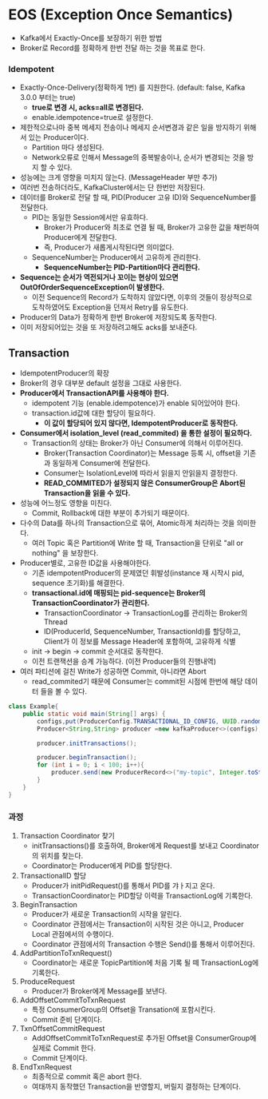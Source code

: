 # EOS (Exception Once Semantics)
- Kafka에서 Exactly-Once를 보장하기 위한 방법
- Broker로 Record를 정확하게 한번 전달 하는 것을 목표로 한다.

### Idempotent
- Exactly-Once-Delivery(정확하게 1번) 를 지원한다. (default: false, Kafka 3.0.0 부터는 true)
    - **true로 변경 시, acks=all로 변경된다.**
    - enable.idempotence=true로 설정한다.
- 제한적으로나마 중복 메세지 전송이나 메세지 순서변경과 같은 일을 방지하기 위해서 있는 Producer이다.
    - Partition 마다 생성된다.
    - Network오류로 인해서 Message의 중복발송이나, 순서가 변경되는 것을 방지 할 수 있다.
- 성능에는 크게 영향을 미치지 않는다. (MessageHeader 부만 추가)
- 여러번 전송하더라도, KafkaCluster에서는 단 한번만 저장된다.
- 데이터를 Broker로 전달 할 때, PID(Producer 고유 ID)와 SequenceNumber를 전달한다.
    - PID는 동일한 Session에서만 유효하다.
        - Broker가 Producer와 최초로 연결 될 때, Broker가 고유한 값을 채번하여 Producer에게 전달한다.
        - 즉, Producer가 새롭게시작된다면 의미없다.
    - SequenceNumber는 Producer에서 고유하게 관리한다.
      - **SequenceNumber는 PID-Partition마다 관리한다.**
- **Sequence는 순서가 역전되거나 꼬이는 현상이 있으면 OutOfOrderSequenceException이 발생한다.**
    - 이전 Sequence의 Record가 도착하지 않았다면, 이후의 것들이 정상적으로 도착하였어도 Exception을 던져서 Retry를 유도한다.
- Producer의 Data가 정확하게 한번 Broker에 저장되도록 동작한다.
- 이미 저장되어있는 것을 또 저장하려고해도 acks를 보내준다.

## Transaction
- IdempotentProducer의 확장
- Broker의 경우 대부분 default 설정을 그대로 사용한다.
- **Producer에서 TransactionAPI를 사용해야 한다.**
  - idempotent 기능 (enable.idempotence)가 enable 되어있어야 한다.
  - transaction.id값에 대한 할당이 필요하다.
    - **이 값이 할당되어 있지 않다면, IdempotentProducer로 동작한다.**
- **Consumer에서 isolation_level (read_commited) 을 통한 설정이 필요하다.**
  - Transaction의 상태는 Broker가 아닌 Consumer에 의해서 이루어진다.
    - Broker(Transaction Coordinator)는 Message 등록 시, offset을 기존과 동일하게 Consumer에 전달한다.
    - Consumer는 IsolationLevel에 따라서 읽을지 안읽을지 결정한다.
    - **READ_COMMITED가 설정되지 않은 ConsumerGroup은 Abort된 Transaction을 읽을 수 있다.**
- 성능에 어느정도 영향을 미친다.
    - Commit, Rollback에 대한 부분이 추가되기 때문이다.
- 다수의 Data를 하나의 Transaction으로 묶어, Atomic하게 처리하는 것을 의미한다.
    - 여러 Topic 혹은 Partition에 Write 할 때, Transaction을 단위로 "all or nothing" 을 보장한다.
- Producer별로, 고유한 ID값을 사용해야한다.
    - 기존 idempotentProducer의 문제였던 휘발성(instance 재 시작시 pid, sequence 초기화)를 해결한다.
    - **transactional.id에 매핑되는 pid-sequence는 Broker의 TransactionCoordinator가 관리한다.**
        - TransactionCoordinator -> TransactionLog를 관리하는 Broker의 Thread
        - ID(ProducerId, SequenceNumber, TransactionId)를 할당하고, Client가 이 정보를 Message Header에 포함하여, 고유하게 식별
    - init -> begin -> commit 순서대로 동작한다.
    - 이전 트랜잭션을 승계 가능하다. (이전 Producer들의 진행내역)
- 여러 파티션에 걸친 Write가 성공하면 Commit, 아니라면 Abort
    - read_commited기 때문에 Consumer는 commit된 시점에 한번에 해당 데이터 들을 볼 수 있다.
```java
class Example{
    public static void main(String[] args) {
        configs,put(ProducerConfig.TRANSACTIONAL_ID_CONFIG, UUID.randomUUID());
        Producer<String,String> producer =new kafkaProducer<>(configs);

        producer.initTransactions();

        producer.beginTransaction();
        for (int i = 0; i < 100; i++){
            producer.send(new ProducerRecord<>("my-topic", Integer.toString(i),Integer.toString(i)));
        }   
    }
}
```


### 과정
1. Transaction Coordinator 찾기
   - initTransactions()를 호출하여, Broker에게 Request를 보내고 Coordinator의 위치를 찾는다.
   - Coordinator는 Producer에게 PID를 할당한다.
2. TransactionalID 할당
   - Producer가 initPidRequest()를 통해서 PID를 갸ㅏ지고 온다.
   - TransactionCoordinator는 PID할당 이력을 TransactionLog에 기록한다.
3. BeginTransaction
   - Producer가 새로운 Transaction의 시작을 알린다.
   - Coordinator 관점에서는 Transaction이 시작된 것은 아니고, Producer Local 관점에서의 수행이다.
   - Coordinator 관점에서의 Transaction 수행은 Send()를 통해서 이루어진다.
4. AddPartitionToTxnRequest()
   - Coordinator는 새로운 TopicPartition에 처음 기록 될 떼 TransactionLog에 기록한다.
5. ProduceRequest
   - Producer가 Broker에게 Message를 보낸다.
6. AddOffsetCommitToTxnRequest
   - 특정 ConsumerGroup의 Offset을 Transation에 포함시킨다.
   - Commit 준비 단계이다.
7. TxnOffsetCommitRequest
    - AddOffsetCommitToTxnRequest로 추가된 Offset을 ConsumerGroup에 실제로 Commit 한다.
    - Commit 단계이다.
8. EndTxnRequest
   - 최종적으로 commit 혹은 abort 한다.
   - 여태까지 동작했던 Transaction을 반영할지, 버릴지 결정하는 단계이다.